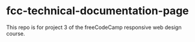 # fcc-technical-documentation-page

This repo is for project 3 of the freeCodeCamp responsive web design course.
